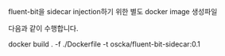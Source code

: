 fluent-bit을 sidecar injection하기 위한 별도 docker image 생성파일

다음과 같이 수행합니다.

docker build . -f ./Dockerfile -t oscka/fluent-bit-sidecar:0.1
